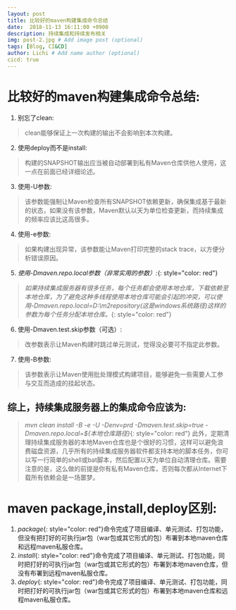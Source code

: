 ```yaml
---
layout: post
title: 比较好的maven构建集成命令总结
date:  2018-11-13 16:11:00 +0900  
description: 持续集成和持续发布相关
img: post-2.jpg # Add image post (optional)
tags: [Blog, CI&CD]
author: Lichi # Add name author (optional)
cicd: true
---
```


# 比较好的maven构建集成命令总结:

1. 别忘了clean:
> clean能够保证上一次构建的输出不会影响到本次构建。

2. 使用deploy而不是install:
> 构建的SNAPSHOT输出应当被自动部署到私有Maven仓库供他人使用，这一点在前面已经详细论述。

3. 使用-U参数: 
> 该参数能强制让Maven检查所有SNAPSHOT依赖更新，确保集成基于最新的状态，如果没有该参数，Maven默认以天为单位检查更新，而持续集成的频率应该比这高很多。

4. 使用-e参数:
> 如果构建出现异常，该参数能让Maven打印完整的stack trace，以方便分析错误原因。

5. *使用-Dmaven.repo.local参数（非常实用的参数）:*{: style="color: red"}
> *如果持续集成服务器有很多任务，每个任务都会使用本地仓库，下载依赖至本地仓库，为了避免这种多线程使用本地仓库可能会引起的冲突，可以使用-Dmaven.repo.local=D:\m2repository(这是windows系统路径)这样的参数为每个任务分配本地仓库。*{: style="color: red"}

6. 使用-Dmaven.test.skip参数（可选）:
> 改参数表示让Maven构建时跳过单元测试，觉得没必要可不指定此参数。

7. 使用-B参数:
> 该参数表示让Maven使用批处理模式构建项目，能够避免一些需要人工参与交互而造成的挂起状态。

## 综上，持续集成服务器上的集成命令应该为:
> *mvn clean install -B -e -U -Denv=prd -Dmaven.test.skip=true -Dmaven.repo.local=${本地仓库路径}*{: style="color: red"}
> 此外，定期清理持续集成服务器的本地Maven仓库也是个很好的习惯，这样可以避免浪费磁盘资源，几乎所有的持续集成服务器软件都支持本地的脚本任务，你可以写一行简单的shell或bat脚本，然后配置以天为单位自动清理仓库。需要注意的是，这么做的前提是你有私有Maven仓库，否则每次都从Internet下载所有依赖会是一场噩梦。

# maven package,install,deploy区别:

1. *package*{: style="color: red"}命令完成了项目编译、单元测试、打包功能，但没有把打好的可执行jar包（war包或其它形式的包）布署到本地maven仓库和远程maven私服仓库。
2. *install*{: style="color: red"}命令完成了项目编译、单元测试、打包功能，同时把打好的可执行jar包（war包或其它形式的包）布署到本地maven仓库，但没有布署到远程maven私服仓库。
3. *deploy*{: style="color: red"}命令完成了项目编译、单元测试、打包功能，同时把打好的可执行jar包（war包或其它形式的包）布署到本地maven仓库和远程maven私服仓库。